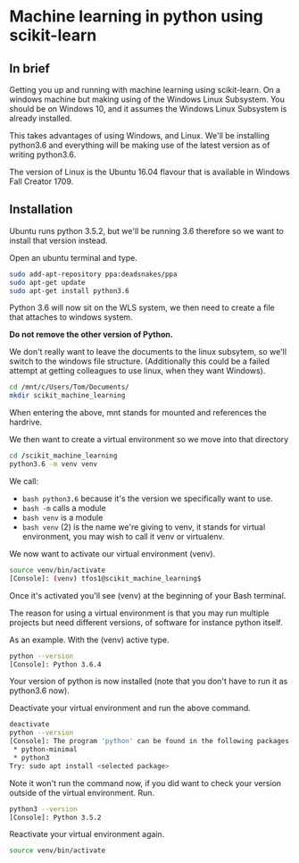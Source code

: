 # Machine learning in python using scikit-learn

## In brief
Getting you up and running with machine learning using scikit-learn. On a windows machine but making using of the Windows Linux Subsystem. You should be on Windows 10, and it assumes the Windows Linux Subsystem is already installed.

This takes advantages of using Windows, and Linux. We'll be installing python3.6 and everything will be making use of the latest version as of writing python3.6.

The version of Linux is the Ubuntu 16.04 flavour that is available in Windows Fall Creator 1709.

## Installation

Ubuntu runs python 3.5.2, but we'll be running 3.6 therefore so we want to install that version instead.

Open an ubuntu terminal and type.

```bash
sudo add-apt-repository ppa:deadsnakes/ppa
sudo apt-get update
sudo apt-get install python3.6
```
Python 3.6 will now sit on the WLS system, we then need to create a file that attaches to windows system.

**Do not remove the other version of Python.**

We don't really want to leave the documents to the linux subsytem, so we'll switch to the windows file structure. (Additionally this could be a failed attempt at getting colleagues to use linux, when they want Windows).

```bash
cd /mnt/c/Users/Tom/Documents/
mkdir scikit_machine_learning
```

When entering the above, mnt stands for mounted and references the hardrive.

We then want to create a virtual environment so we move into that directory

```bash
cd /scikit_machine_learning
python3.6 -m venv venv
```

We call:
* ```bash python3.6``` because it's the version we specifically want to use.
* ```bash -m``` calls a module
* ```bash venv``` is a module
* ```bash venv``` (2) is the name we're giving to venv, it stands for virtual environment, you may wish to call it venv or virtualenv.

We now want to activate our virtual environment (venv).

```bash
source venv/bin/activate
[Console]: (venv) tfos1@scikit_machine_learning$
```

Once it's activated you'll see (venv) at the beginning of your Bash terminal.

The reason for using a virtual environment is that you may run multiple projects but need different versions, of software for instance python itself.

As an example. With the (venv) active type.

```bash 
python --version
[Console]: Python 3.6.4
```

Your version of python is now installed (note that you don't have to run it as python3.6 now).

Deactivate your virtual environment and run the above command.

```bash
deactivate
python --version
[Console]: The program 'python' can be found in the following packages:
 * python-minimal
 * python3
Try: sudo apt install <selected package>
```

Note it won't run the command now, if you did want to check your version outside of the virtual environment. Run.

```bash
python3 --version
[Console]: Python 3.5.2
```

Reactivate your virtual environment again.

```bash
source venv/bin/activate
```



